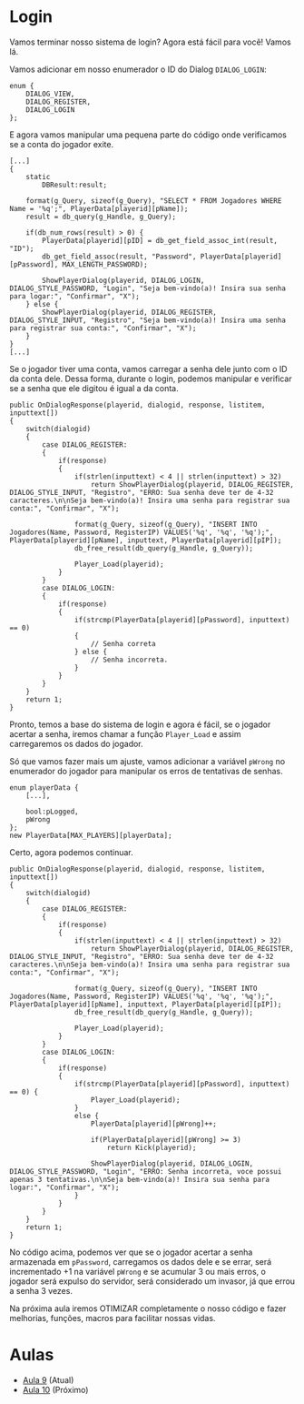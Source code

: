 # Login
Vamos terminar nosso sistema de login? Agora está fácil para você! Vamos lá.

Vamos adicionar em nosso enumerador o ID do Dialog `DIALOG_LOGIN`:
```pwn
enum {
	DIALOG_VIEW,
	DIALOG_REGISTER,
	DIALOG_LOGIN
};
```

E agora vamos manipular uma pequena parte do código onde verificamos se a conta do jogador exite.
```pwn
[...]
{
	static
		DBResult:result;
	
	format(g_Query, sizeof(g_Query), "SELECT * FROM Jogadores WHERE Name = '%q';", PlayerData[playerid][pName]);
	result = db_query(g_Handle, g_Query);
	
	if(db_num_rows(result) > 0) {
		PlayerData[playerid][pID] = db_get_field_assoc_int(result, "ID");
		db_get_field_assoc(result, "Password", PlayerData[playerid][pPassword], MAX_LENGTH_PASSWORD);

		ShowPlayerDialog(playerid, DIALOG_LOGIN, DIALOG_STYLE_PASSWORD, "Login", "Seja bem-vindo(a)! Insira sua senha para logar:", "Confirmar", "X");
	} else {
		ShowPlayerDialog(playerid, DIALOG_REGISTER, DIALOG_STYLE_INPUT, "Registro", "Seja bem-vindo(a)! Insira uma senha para registrar sua conta:", "Confirmar", "X");
	}	
}
[...]
```
Se o jogador tiver uma conta, vamos carregar a senha dele junto com o ID da conta dele. Dessa forma, durante o login, podemos manipular e verificar se a senha que ele digitou é igual a da conta.

```pwn
public OnDialogResponse(playerid, dialogid, response, listitem, inputtext[])
{
	switch(dialogid)
	{		
		case DIALOG_REGISTER:
		{			
			if(response)
			{
				if(strlen(inputtext) < 4 || strlen(inputtext) > 32)
					return ShowPlayerDialog(playerid, DIALOG_REGISTER, DIALOG_STYLE_INPUT, "Registro", "ERRO: Sua senha deve ter de 4-32 caracteres.\n\nSeja bem-vindo(a)! Insira uma senha para registrar sua conta:", "Confirmar", "X");
							
				format(g_Query, sizeof(g_Query), "INSERT INTO Jogadores(Name, Password, RegisterIP) VALUES('%q', '%q', '%q');", PlayerData[playerid][pName], inputtext, PlayerData[playerid][pIP]);
				db_free_result(db_query(g_Handle, g_Query));

				Player_Load(playerid);
			} 
		}
		case DIALOG_LOGIN:
		{
			if(response)
			{
				if(strcmp(PlayerData[playerid][pPassword], inputtext) == 0)
				{
					// Senha correta
				} else {
					// Senha incorreta.
				}
			}
		}
	}
	return 1;
}
```

Pronto, temos a base do sistema de login e agora é fácil, se o jogador acertar a senha, iremos chamar a função `Player_Load` e assim carregaremos os dados do jogador.

Só que vamos fazer mais um ajuste, vamos adicionar a variável `pWrong` no enumerador do jogador para manipular os erros de tentativas de senhas.
```pwn
enum playerData {
	[...],

	bool:pLogged,
	pWrong
};
new PlayerData[MAX_PLAYERS][playerData];
```
Certo, agora podemos continuar.

```pwn
public OnDialogResponse(playerid, dialogid, response, listitem, inputtext[])
{
	switch(dialogid)
	{		
		case DIALOG_REGISTER:
		{			
			if(response)
			{
				if(strlen(inputtext) < 4 || strlen(inputtext) > 32)
					return ShowPlayerDialog(playerid, DIALOG_REGISTER, DIALOG_STYLE_INPUT, "Registro", "ERRO: Sua senha deve ter de 4-32 caracteres.\n\nSeja bem-vindo(a)! Insira uma senha para registrar sua conta:", "Confirmar", "X");
							
				format(g_Query, sizeof(g_Query), "INSERT INTO Jogadores(Name, Password, RegisterIP) VALUES('%q', '%q', '%q');", PlayerData[playerid][pName], inputtext, PlayerData[playerid][pIP]);
				db_free_result(db_query(g_Handle, g_Query));

				Player_Load(playerid);
			} 
		}
		case DIALOG_LOGIN:
		{
			if(response)
			{
				if(strcmp(PlayerData[playerid][pPassword], inputtext) == 0) {
					Player_Load(playerid);
				}
				else {
					PlayerData[playerid][pWrong]++;

					if(PlayerData[playerid][pWrong] >= 3)
						return Kick(playerid);

					ShowPlayerDialog(playerid, DIALOG_LOGIN, DIALOG_STYLE_PASSWORD, "Login", "ERRO: Senha incorreta, voce possui apenas 3 tentativas.\n\nSeja bem-vindo(a)! Insira sua senha para logar:", "Confirmar", "X");
				}
			}
		}
	}
	return 1;
}
```
No código acima, podemos ver que se o jogador acertar a senha armazenada em `pPassword`, carregamos os dados dele e se errar, será incrementado +1 na variável `pWrong` e se acumular 3 ou mais erros, o jogador será expulso do servidor, será considerado um invasor, já que errou a senha 3 vezes.

Na próxima aula iremos OTIMIZAR completamente o nosso código e fazer melhorias, funções, macros para facilitar nossas vidas.

# Aulas
- [Aula 9](https://github.com/CarlinCV/sqlite-tutorial/blob/main/Aulas/Aula_9.md) (Atual)
- [Aula 10](https://github.com/CarlinCV/sqlite-tutorial/blob/main/Aulas/Aula_10.md) (Próximo)